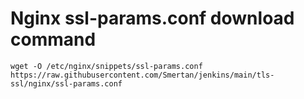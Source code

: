 # Nginx ssl-params.conf download command

```
wget -O /etc/nginx/snippets/ssl-params.conf https://raw.githubusercontent.com/Smertan/jenkins/main/tls-ssl/nginx/ssl-params.conf
```
